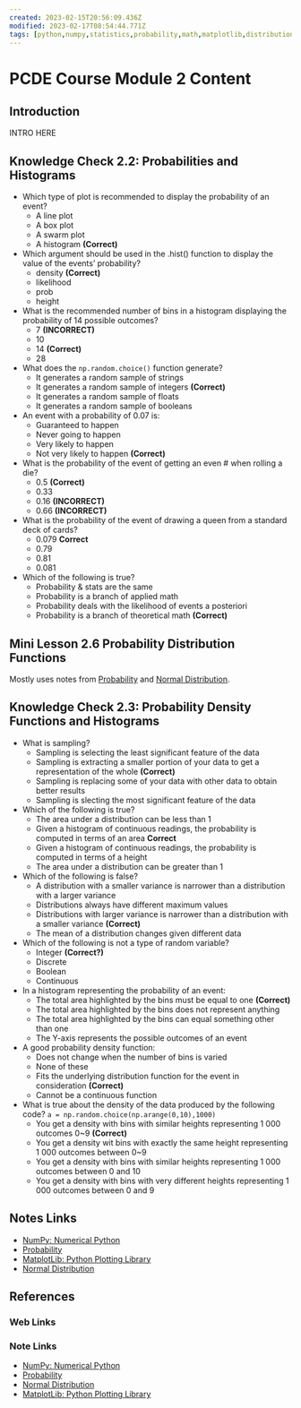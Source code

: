 ```yaml
---
created: 2023-02-15T20:56:09.436Z
modified: 2023-02-17T08:54:44.771Z
tags: [python,numpy,statistics,probability,math,matplotlib,distribution,pcde,module2,data,visual]
---
```

# PCDE Course Module 2 Content

## Introduction

INTRO HERE

## Knowledge Check 2.2: Probabilities and Histograms 

* Which type of plot is recommended to display the probability of an event?
  * A line plot
  * A box plot
  * A swarm plot
  * A histogram **(Correct)**
* Which argument should be used in the .hist() function to display the value of
the events’ probability?
  * density **(Correct)**
  * likelihood
  * prob
  * height
* What is the recommended number of bins in
a histogram displaying the probability of 14 possible outcomes?
  * 7 **(INCORRECT)**
  * 10
  * 14 **(Correct)**
  * 28
* What does the `np.random.choice()` function generate?
  * It generates a random sample of strings
  * It generates a random sample of integers **(Correct)**
  * It generates a random sample of floats
  * It generates a random sample of booleans
* An event with a probability of 0.07 is:
  * Guaranteed to happen
  * Never going to happen
  * Very likely to happen
  * Not very likely to happen **(Correct)**
* What is the probability of the event of getting an even # when rolling a die?
  * 0.5 **(Correct)**
  * 0.33
  * 0.16 **(INCORRECT)**
  * 0.66 **(INCORRECT)**
* What is the probability of the event of
drawing a queen from a standard deck of cards?
  * 0.079 **Correct**
  * 0.79
  * 0.81
  * 0.081
* Which of the following is true?
  * Probability & stats are the same
  * Probability is a branch of applied math
  * Probability deals with the likelihood of events a posteriori
  * Probability is a branch of theoretical math **(Correct)**

## Mini Lesson 2.6 Probability Distribution Functions

Mostly uses notes from [Probability][probability-zk] and
[Normal Distribution][normal-dist-zk].

## Knowledge Check 2.3: Probability Density Functions and Histograms

* What is sampling?
  * Sampling is selecting the least significant feature of the data
  * Sampling is extracting a smaller portion of
your data to get a representation of the whole **(Correct)**
  * Sampling is replacing some of your data with other data to obtain better results
  * Sampling is slecting the most significant feature of the data
* Which of the following is true?
  * The area under a distribution can be less than 1
  * Given a histogram of continuous readings,
the probability is computed in terms of an area **Correct**
  * Given a histogram of continuous readings,
the probability is computed in terms of a height
  * The area under a distribution can be greater than 1
* Which of the following is false?
  * A distribution with a smaller variance is narrower than
a distribution with a larger variance
  * Distributions always have different maximum values
  * Distributions with larger variance is narrower than
a distribution with a smaller variance **(Correct)**
  * The mean of a distribution changes given different data
* Which of the following is not a type of random variable?
  * Integer **(Correct?)**
  * Discrete
  * Boolean
  * Continuous
* In a histogram representing the probability of an event:
  * The total area highlighted by the bins must be equal to one **(Correct)**
  * The total area highlighted by the bins does not represent anything
  * The total area highlighted by the bins can equal something other than one
  * The Y-axis represents the possible outcomes of an event
* A good probability density function:
  * Does not change when the number of bins is varied
  * None of these
  * Fits the underlying distribution function for the event in consideration **(Correct)**
  * Cannot be a continuous function
* What is true about the density of the data produced by the following code?
`a = np.random.choice(np.arange(0,10),1000)`
  * You get a density with bins with
similar heights representing 1 000 outcomes 0~9 **(Correct)**
  * You get a density wit bins with
exactly the same height representing 1 000 outcomes between 0~9
  * You get a density with bins with
similar heights representing 1 000 outcomes between 0 and 10
  * You get a density with bins with very different heights representing
1 000 outcomes between 0 and 9

## Notes Links

* [NumPy: Numerical Python][py-numpy-zk]
* [Probability][probability-zk]
* [MatplotLib: Python Plotting Library][py-matplotlib-zk]
* [Normal Distribution][normal-dist-zk]

## References

### Web Links

<!-- Hidden References -->

### Note Links

* [NumPy: Numerical Python][py-numpy-zk]
* [Probability][probability-zk]
* [Normal Distribution][normal-dist-zk]
* [MatplotLib: Python Plotting Library][py-matplotlib-zk]

<!-- Hidden References -->
[py-numpy-zk]: ./numpy.md "NumPy: Numerical Python"
[probability-zk]: ./probability.md "Probability"
[py-matplotlib-zk]: ./matplotlib.md "MatplotLib: Python Plotting Library"
[normal-dist-zk]: ./normal-distribution.md "Normal Distribution"
